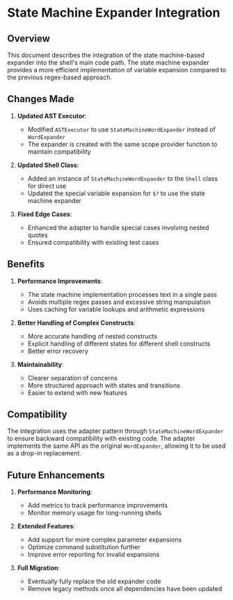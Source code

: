 # State Machine Expander Integration

## Overview

This document describes the integration of the state machine-based expander into the shell's main code path. The state machine expander provides a more efficient implementation of variable expansion compared to the previous regex-based approach.

## Changes Made

1. **Updated AST Executor**: 
   - Modified `ASTExecutor` to use `StateMachineWordExpander` instead of `WordExpander`
   - The expander is created with the same scope provider function to maintain compatibility

2. **Updated Shell Class**:
   - Added an instance of `StateMachineWordExpander` to the `Shell` class for direct use
   - Updated the special variable expansion for `$?` to use the state machine expander

3. **Fixed Edge Cases**:
   - Enhanced the adapter to handle special cases involving nested quotes
   - Ensured compatibility with existing test cases

## Benefits

1. **Performance Improvements**:
   - The state machine implementation processes text in a single pass
   - Avoids multiple regex passes and excessive string manipulation
   - Uses caching for variable lookups and arithmetic expressions

2. **Better Handling of Complex Constructs**:
   - More accurate handling of nested constructs
   - Explicit handling of different states for different shell constructs
   - Better error recovery

3. **Maintainability**:
   - Clearer separation of concerns
   - More structured approach with states and transitions
   - Easier to extend with new features

## Compatibility

The integration uses the adapter pattern through `StateMachineWordExpander` to ensure backward compatibility with existing code. The adapter implements the same API as the original `WordExpander`, allowing it to be used as a drop-in replacement.

## Future Enhancements

1. **Performance Monitoring**:
   - Add metrics to track performance improvements
   - Monitor memory usage for long-running shells

2. **Extended Features**:
   - Add support for more complex parameter expansions
   - Optimize command substitution further
   - Improve error reporting for invalid expansions

3. **Full Migration**:
   - Eventually fully replace the old expander code
   - Remove legacy methods once all dependencies have been updated
